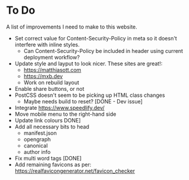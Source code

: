 # To Do
A list of improvements I need to make to this website.

- Set correct value for Content-Security-Policy in meta so it doesn't interfere with inline styles.
   - Can Content-Security-Policy be included in header using current deployment workflow?
- Update style and layput to look nicer. These sites are great!:
    - https://matthiasott.com
    - https://mxb.dev
    - Work on rebuild layout
- Enable share buttons, or not
- PostCSS doesn't seem to be picking up HTML class changes
    - Maybe needs build to reset? [DONE - Dev issue]
- Integrate https://www.speedlify.dev/
- Move mobile menu to the right-hand side
- Update link colours DONE]
- Add all necessary bits to head
    - manifest.json
    - opengraph
    - canonical
    - author info
- Fix multi word tags [DONE]
- Add remaining favicons as per: https://realfavicongenerator.net/favicon_checker
